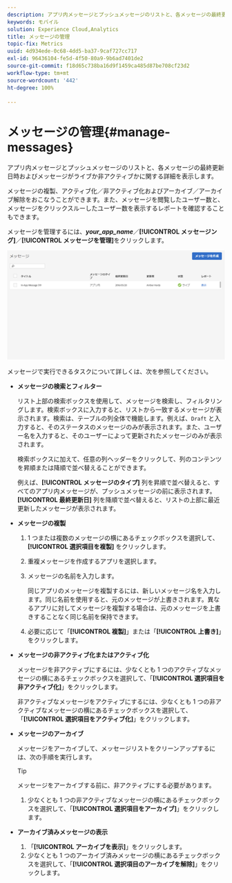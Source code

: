 ```yaml
---
description: アプリ内メッセージとプッシュメッセージのリストと、各メッセージの最終更新日時およびメッセージがライブか非アクティブかに関する詳細を表示します。
keywords: モバイル
solution: Experience Cloud,Analytics
title: メッセージの管理
topic-fix: Metrics
uuid: 4d934ede-0c68-4dd5-ba37-9caf727cc717
exl-id: 96436104-fe5d-4f50-80a9-9b6ad7401de2
source-git-commit: f18d65c738ba16d9f1459ca485d87be708cf23d2
workflow-type: tm+mt
source-wordcount: '442'
ht-degree: 100%

---
```


# メッセージの管理{#manage-messages}

アプリ内メッセージとプッシュメッセージのリストと、各メッセージの最終更新日時およびメッセージがライブか非アクティブかに関する詳細を表示します。

メッセージの複製、アクティブ化／非アクティブ化およびアーカイブ／アーカイブ解除をおこなうことができます。また、メッセージを閲覧したユーザー数と、メッセージをクリックスルーしたユーザー数を表示するレポートを確認することもできます。

メッセージを管理するには、***your_app_name***／**[!UICONTROL メッセージング]**／**[!UICONTROL メッセージを管理]**&#x200B;をクリックします。

![](assets/manage_messages.png)

メッセージで実行できるタスクについて詳しくは、次を参照してください。

* **メッセージの検索とフィルター**

   リスト上部の検索ボックスを使用して、メッセージを検索し、フィルタリングします。検索ボックスに入力すると、リストから一致するメッセージが表示されます。検索は、テーブルの列全体で機能します。例えば、`Draft` と入力すると、そのステータスのメッセージのみが表示されます。また、ユーザー名を入力すると、そのユーザーによって更新されたメッセージのみが表示されます。

   検索ボックスに加えて、任意の列ヘッダーをクリックして、列のコンテンツを昇順または降順で並べ替えることができます。

   例えば、**[!UICONTROL メッセージのタイプ]** 列を昇順で並べ替えると、すべてのアプリ内メッセージが、プッシュメッセージの前に表示されます。**[!UICONTROL 最終更新日]** 列を降順で並べ替えると、リストの上部に最近更新したメッセージが表示されます。

* **メッセージの複製**

   1. 1 つまたは複数のメッセージの横にあるチェックボックスを選択して、**[!UICONTROL 選択項目を複製]** をクリックします。
   1. 重複メッセージを作成するアプリを選択します。
   1. メッセージの名前を入力します。

      同じアプリのメッセージを複製するには、新しいメッセージ名を入力します。同じ名前を使用すると、元のメッセージが上書きされます。異なるアプリに対してメッセージを複製する場合は、元のメッセージを上書きすることなく同じ名前を保持できます。

   1. 必要に応じて「**[!UICONTROL 複製]**」または「**[!UICONTROL 上書き]**」をクリックします。

* **メッセージの非アクティブ化またはアクティブ化**

   メッセージを非アクティブにするには、少なくとも 1 つのアクティブなメッセージの横にあるチェックボックスを選択して、「**[!UICONTROL 選択項目を非アクティブ化]**」をクリックします。

   非アクティブなメッセージをアクティブにするには、少なくとも 1 つの非アクティブなメッセージの横にあるチェックボックスを選択して、「**[!UICONTROL 選択項目をアクティブ化]**」をクリックします。

* **メッセージのアーカイブ**

   メッセージをアーカイブして、メッセージリストをクリーンアップするには、次の手順を実行します。

   >[!TIP]
   >
   >メッセージをアーカイブする前に、非アクティブにする必要があります。

   1. 少なくとも 1 つの非アクティブなメッセージの横にあるチェックボックスを選択して、「**[!UICONTROL 選択項目をアーカイブ]**」をクリックします。

* **アーカイブ済みメッセージの表示**

   1. 「**[!UICONTROL アーカイブを表示]**」をクリックします。
   1. 少なくとも 1 つのアーカイブ済みメッセージの横にあるチェックボックスを選択して、「**[!UICONTROL 選択項目のアーカイブを解除]**」をクリックします。
